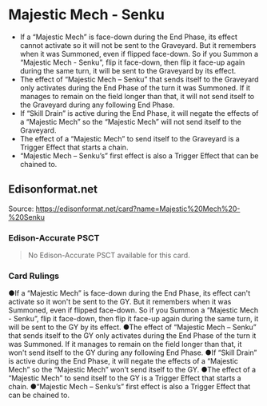# Majestic Mech - Senku

*   If a “Majestic Mech” is face-down during the End Phase, its effect cannot activate so it will not be sent to the Graveyard. But it remembers when it was Summoned, even if flipped face-down. So if you Summon a “Majestic Mech - Senku”, flip it face-down, then flip it face-up again during the same turn, it will be sent to the Graveyard by its effect.
*   The effect of “Majestic Mech – Senku” that sends itself to the Graveyard only activates during the End Phase of the turn it was Summoned. If it manages to remain on the field longer than that, it will not send itself to the Graveyard during any following End Phase.
*   If “Skill Drain” is active during the End Phase, it will negate the effects of a “Majestic Mech” so the “Majestic Mech” will not send itself to the Graveyard.
*   The effect of a “Majestic Mech” to send itself to the Graveyard is a Trigger Effect that starts a chain.
*   “Majestic Mech – Senku’s” first effect is also a Trigger Effect that can be chained to.

## Edisonformat.net

Source: https://edisonformat.net/card?name=Majestic%20Mech%20-%20Senku

### Edison-Accurate PSCT

> No Edison-Accurate PSCT available for this card.

### Card Rulings

●If a “Majestic Mech” is face-down during the End Phase, its effect can't activate so it won't be sent to the GY. But it remembers when it was Summoned, even if flipped face-down. So if you Summon a “Majestic Mech - Senku”, flip it face-down, then flip it face-up again during the same turn, it will be sent to the GY by its effect.
●The effect of “Majestic Mech – Senku” that sends itself to the GY only activates during the End Phase of the turn it was Summoned. If it manages to remain on the field longer than that, it won't send itself to the GY during any following End Phase.
●If “Skill Drain” is active during the End Phase, it will negate the effects of a “Majestic Mech” so the “Majestic Mech” won't send itself to the GY.
●The effect of a “Majestic Mech” to send itself to the GY is a Trigger Effect that starts a chain.
●“Majestic Mech – Senku’s” first effect is also a Trigger Effect that can be chained to.
            